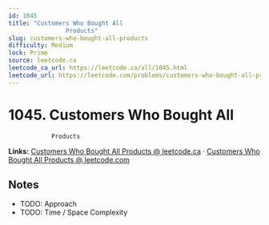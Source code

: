 ```yaml
--- 
id: 1045
title: "Customers Who Bought All
                Products"
slug: customers-who-bought-all-products
difficulty: Medium
lock: Prime
source: leetcode.ca
leetcode_ca_url: https://leetcode.ca/all/1045.html
leetcode_url: https://leetcode.com/problems/customers-who-bought-all-products/
---
```


# 1045. Customers Who Bought All
                Products

**Links:** [Customers Who Bought All
                Products @ leetcode.ca](https://leetcode.ca/all/1045.html) · [Customers Who Bought All
                Products @ leetcode.com](https://leetcode.com/problems/customers-who-bought-all-products/)

## Notes
- TODO: Approach
- TODO: Time / Space Complexity
